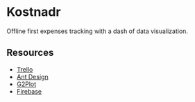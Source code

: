 # Kostnadr

Offline first expenses tracking with a dash of data visualization.

## Resources

- [Trello](https://trello.com/b/5JwgZiBQ/kostnadr)
- [Ant Design](https://ant.design/)
- [G2Plot](https://g2plot.antv.vision/en)
- [Firebase](https://firebase.google.com/)
